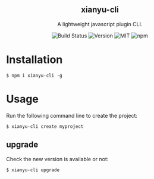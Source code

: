 <h2 align="center">xianyu-cli</h2>

<p align="center">A lightweight javascript plugin CLI.</p>

<p align="center">
<img src="https://img.shields.io/badge/build-passing-brightgreen?style=flat-square" alt="Build Status">
<img src="https://img.shields.io/github/package-json/v/zpfz/js-plugin-cli?style=flat-square&color=orange" alt="Version">
<img src="https://img.shields.io/badge/license-MIT-brightgreen?style=flat-square&color=blue" alt="MIT">
<img alt="npm" src="https://img.shields.io/npm/dt/js-plugin-cli?style=flat-square&color=red" alt="downloads">
</p>

# Installation
```
$ npm i xianyu-cli -g
```
# Usage
Run the following command line to create the project:
```
$ xianyu-cli create myproject
```

## upgrade
Check the new version is available or not:
```
$ xianyu-cli upgrade
```
